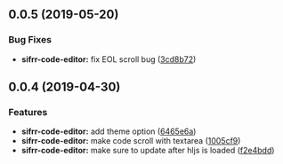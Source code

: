 ## 0.0.5 (2019-05-20)


### Bug Fixes

* **sifrr-code-editor:** fix EOL scroll bug ([3cd8b72](https://github.com/sifrr/sifrr-elements/commit/3cd8b72))



## 0.0.4 (2019-04-30)


### Features

* **sifrr-code-editor:** add theme option ([6465e6a](https://github.com/sifrr/sifrr-elements/commit/6465e6a))
* **sifrr-code-editor:** make code scroll with textarea ([1005cf9](https://github.com/sifrr/sifrr-elements/commit/1005cf9))
* **sifrr-code-editor:** make sure to update after hljs is loaded ([f2e4bdd](https://github.com/sifrr/sifrr-elements/commit/f2e4bdd))



